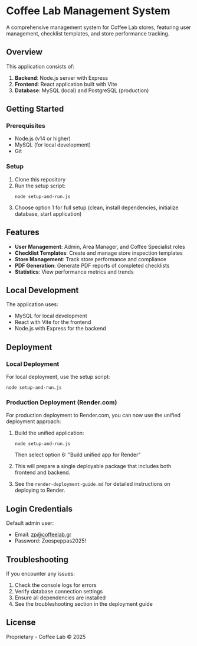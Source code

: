 # Coffee Lab Management System

A comprehensive management system for Coffee Lab stores, featuring user management, checklist templates, and store performance tracking.

## Overview

This application consists of:

1. **Backend**: Node.js server with Express
2. **Frontend**: React application built with Vite
3. **Database**: MySQL (local) and PostgreSQL (production)

## Getting Started

### Prerequisites

- Node.js (v14 or higher)
- MySQL (for local development)
- Git

### Setup

1. Clone this repository
2. Run the setup script:
   ```
   node setup-and-run.js
   ```
3. Choose option 1 for full setup (clean, install dependencies, initialize database, start application)

## Features

- **User Management**: Admin, Area Manager, and Coffee Specialist roles
- **Checklist Templates**: Create and manage store inspection templates
- **Store Management**: Track store performance and compliance
- **PDF Generation**: Generate PDF reports of completed checklists
- **Statistics**: View performance metrics and trends

## Local Development

The application uses:
- MySQL for local development
- React with Vite for the frontend
- Node.js with Express for the backend

## Deployment

### Local Deployment
For local deployment, use the setup script:
```
node setup-and-run.js
```

### Production Deployment (Render.com)
For production deployment to Render.com, you can now use the unified deployment approach:

1. Build the unified application:
   ```
   node setup-and-run.js
   ```
   Then select option 6: "Build unified app for Render"

2. This will prepare a single deployable package that includes both frontend and backend.

3. See the `render-deployment-guide.md` for detailed instructions on deploying to Render.

## Login Credentials

Default admin user:
- Email: zp@coffeelab.gr
- Password: Zoespeppas2025!

## Troubleshooting

If you encounter any issues:
1. Check the console logs for errors
2. Verify database connection settings
3. Ensure all dependencies are installed
4. See the troubleshooting section in the deployment guide

## License

Proprietary - Coffee Lab © 2025

